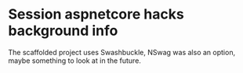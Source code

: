 #  Session aspnetcore hacks background info

The scaffolded project uses Swashbuckle, NSwag was also an option, maybe something to look at in the future.


